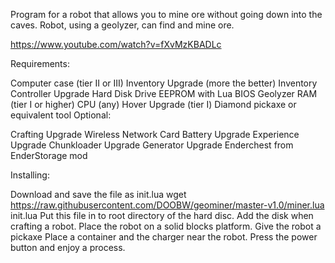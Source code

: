 Program for a robot that allows you to mine ore without going down into the caves. Robot, using a geolyzer, can find and mine ore.

https://www.youtube.com/watch?v=fXvMzKBADLc

Requirements:

Computer case (tier II or III)
Inventory Upgrade (more the better)
Inventory Controller Upgrade
Hard Disk Drive
EEPROM with Lua BIOS
Geolyzer
RAM (tier I or higher)
CPU (any)
Hover Upgrade (tier I)
Diamond pickaxe or equivalent tool
Optional:

Crafting Upgrade
Wireless Network Card
Battery Upgrade
Experience Upgrade
Chunkloader Upgrade
Generator Upgrade
Enderchest from EnderStorage mod


Installing:

Download and save the file as init.lua
wget https://raw.githubusercontent.com/DOOBW/geominer/master-v1.0/miner.lua init.lua
Put this file in to root directory of the hard disc.
Add the disk when crafting a robot.
Place the robot on a solid blocks platform.
Give the robot a pickaxe
Place a container and the charger near the robot.
Press the power button and enjoy a process.﻿
